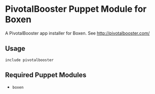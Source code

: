 # PivotalBooster Puppet Module for Boxen

A PivotalBooster app installer for Boxen.  See http://pivotalbooster.com/

## Usage

```puppet
include pivotalbooster
```

## Required Puppet Modules

* `boxen`
